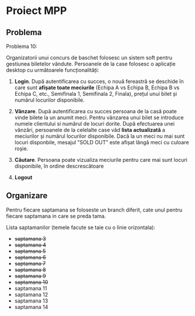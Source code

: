 # Proiect MPP

## Problema

Problema 10:

Organizatorii unui concurs de baschet folosesc un sistem soft pentru gestiunea biletelor vândute. Persoanele de 
la case folosesc o aplicație desktop cu următoarele funcționalități: 
1. **Login**. După autentificarea cu succes, o nouă fereastră se deschide în care sunt **afișate toate meciurile** 
(Echipa A vs Echipa B, Echipa B vs Echipa C, etc., Semifinala 1, Semifinala 2, Finala), prețul unui bilet și 
numărul locurilor disponibile. 
2. **Vânzare**. După autentificarea cu succes persoana de la casă poate vinde bilete la un anumit meci. Pentru 
vânzarea unui bilet se introduce numele clientului si numărul de locuri dorite. După efectuarea unei vânzări, 
persoanele de la celelalte case văd **lista actualizată** a meciurilor și numărul locurilor disponibile. Dacă la un 
meci nu mai sunt locuri disponbile, mesajul ”SOLD OUT” este afișat lângă meci cu culoare roșie. 
3. **Căutare**. Persoana poate vizualiza meciurile pentru care mai sunt locuri disponibile, în ordine descrescătoare 

4. **Logout**

## Organizare

Pentru fiecare saptamana se foloseste un branch diferit, cate unul pentru fiecare saptamana in care se preda tama.

Lista saptamanilor (temele facute se taie cu o linie orizontala):

- ~~saptamana 3~~
- ~~saptamana 4~~
- ~~saptamana 5~~
- ~~saptamana 6~~
- ~~saptamana 7~~
- ~~saptamana 8~~
- ~~saptamana 9~~
- ~~saptamana 10~~
- saptamana 11
- saptamana 12
- saptamana 13
- saptamana 14

